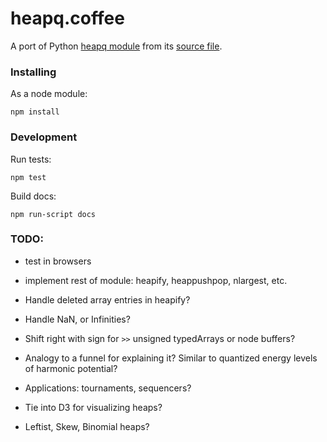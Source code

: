 heapq.coffee
============

A port of Python [heapq module](http://docs.python.org/library/heapq.html)
from its [source file](http://hg.python.org/cpython/file/2.7/Lib/heapq.py).

### Installing

As a node module:

`npm install `

### Development

Run tests:

`npm test`

Build docs:

`npm run-script docs`

### TODO:

* test in browsers
* implement rest of module: heapify, heappushpop, nlargest, etc.

* Handle deleted array entries in heapify?
* Handle NaN, or Infinities?
* Shift right with sign for `>>` unsigned typedArrays or node buffers?

* Analogy to a funnel for explaining it? Similar to quantized energy levels of harmonic potential?
* Applications: tournaments, sequencers?
* Tie into D3 for visualizing heaps?
* Leftist, Skew, Binomial heaps?
